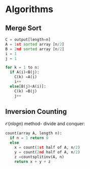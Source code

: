 # Algorithms
## Merge Sort
```python
C = output[length=n]
A = 1st sorted array [n/2]
B = 2nd sorted array [n/2]
i = 1
j = 1

for k = 1 to n:
  if A(i)<B(j):
    C(k) =A(i)
    i++
  else[B(j)<A(i)]:
    C(k) =B(j)
    j++
```
## Inversion Counting
$\mathcal{O}(nlogn)$ method- divide and conquer:
```python
count(array A, length n):
  if n = 1 return 0
  else
    x = count(1st half of A, n/2)
    y = count(2nd half of A, n/2)
    z =countsplitinv(A, n)
    return x + y + z
```
